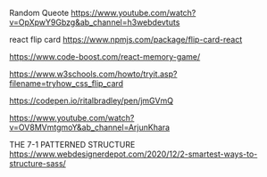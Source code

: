 Random Queote
https://www.youtube.com/watch?v=OpXpwY9Gbzg&ab_channel=h3webdevtuts

react flip card
https://www.npmjs.com/package/flip-card-react

https://www.code-boost.com/react-memory-game/

https://www.w3schools.com/howto/tryit.asp?filename=tryhow_css_flip_card

https://codepen.io/ritalbradley/pen/jmGVmQ

https://www.youtube.com/watch?v=OV8MVmtgmoY&ab_channel=ArjunKhara

THE 7-1 PATTERNED STRUCTURE
https://www.webdesignerdepot.com/2020/12/2-smartest-ways-to-structure-sass/
